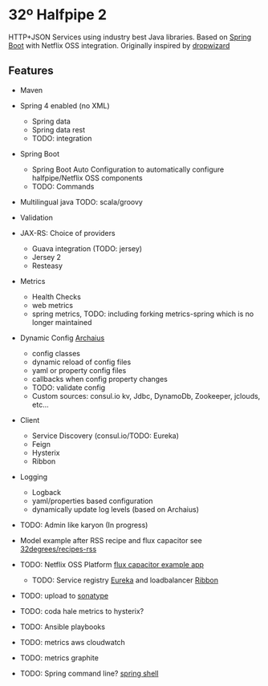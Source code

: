 32º Halfpipe 2
====================

HTTP+JSON Services using industry best Java libraries.
Based on [Spring Boot](http://projects.spring.io/spring-boot/) with Netflix OSS integration.
Originally inspired by [dropwizard](http://dropwizard.io)

Features
-----
- Maven
- Spring 4 enabled (no XML)
    - Spring data
    - Spring data rest
    - TODO: integration
- Spring Boot
    - Spring Boot Auto Configuration to automatically configure halfpipe/Netflix OSS components
    - TODO: Commands
- Multilingual java TODO: scala/groovy
- Validation
- JAX-RS: Choice of providers
    - Guava integration (TODO: jersey)
    - Jersey 2
    - Resteasy
- Metrics
    - Health Checks
    - web metrics
    - spring metrics, TODO: including forking metrics-spring which is no longer maintained
- Dynamic Config [Archaius](https://github.com/Netflix/archaius)
    - config classes
    - dynamic reload of config files
    - yaml or property config files
    - callbacks when config property changes
    - TODO: validate config
    - Custom sources: consul.io kv, Jdbc, DynamoDb, Zookeeper, jclouds, etc...
- Client
    - Service Discovery (consul.io/TODO: Eureka)
    - Feign
    - Hysterix
    - Ribbon
- Logging
    - Logback
    - yaml/properties based configuration
    - dynamically update log levels (based on Archaius)

- TODO: Admin like karyon (In progress)
- Model example after RSS recipe and flux capacitor see [32degrees/recipes-rss](https://github.com/32degrees/recipes-rss)
- TODO: Netflix OSS Platform [flux capacitor example app](https://github.com/cfregly/fluxcapacitor)
    - TODO: Service registry [Eureka](https://github.com/Netflix/eureka) and loadbalancer [Ribbon](https://github.com/Netflix/ribbon)
- TODO: upload to [sonatype](https://docs.sonatype.org/display/Repository/Sonatype+OSS+Maven+Repository+Usage+Guide)
- TODO: coda hale metrics to hysterix?
- TODO: Ansible playbooks
- TODO: metrics aws cloudwatch
- TODO: metrics graphite
- TODO: Spring command line? [spring shell](http://www.springsource.org/spring-shell/)

